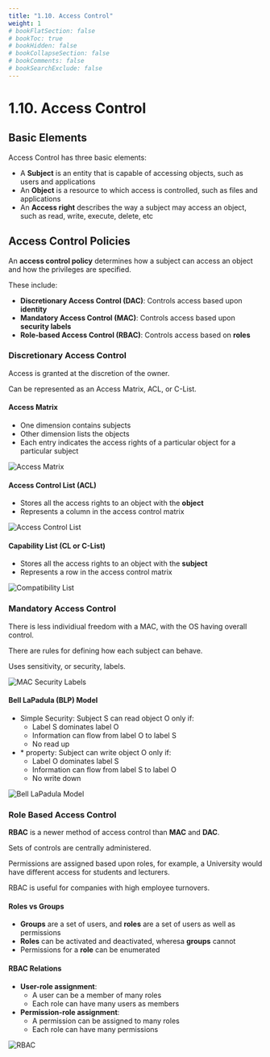 ```yaml
---
title: "1.10. Access Control"
weight: 1
# bookFlatSection: false
# bookToc: true
# bookHidden: false
# bookCollapseSection: false
# bookComments: false
# bookSearchExclude: false
---
```


# 1.10. Access Control

## Basic Elements

Access Control has three basic elements:

- A **Subject** is an entity that is capable of accessing objects, such as users and applications
- An **Object** is a resource to which access is controlled, such as files and applications
- An **Access right** describes the way a subject may access an object, such as read, write, execute, delete, etc

## Access Control Policies

An **access control policy** determines how a subject can access an object and how the privileges are specified.

These include:

- **Discretionary Access Control (DAC)**: Controls access based upon **identity**
- **Mandatory Access Control (MAC)**: Controls access based upon **security labels**
- **Role-based Access Control (RBAC)**: Controls access based on **roles**

### Discretionary Access Control

Access is granted at the discretion of the owner.

Can be represented as an Access Matrix, ACL, or C-List.

#### Access Matrix

- One dimension contains subjects
- Other dimension lists the objects
- Each entry indicates the access rights of a particular object for a particular subject

![Access Matrix](/img/cyber-security/y1/access-matrix.png)

#### Access Control List (ACL)

- Stores all the access rights to an object with the **object**
- Represents a column in the access control matrix

![Access Control List](/img/cyber-security/y1/acl.png)

#### Capability List (CL or C-List)

- Stores all the access rights to an object with the **subject**
- Represents a row in the access control matrix

![Compatibility List](/img/cyber-security/y1/c-list.png)

### Mandatory Access Control

There is less individiual freedom with a MAC, with the OS having overall control.

There are rules for defining how each subject can behave.

Uses sensitivity, or security, labels.

![MAC Security Labels](/img/cyber-security/y1/mac-security-labels.png)

#### Bell LaPadula (BLP) Model

- Simple Security: Subject S can read object O only if:
    - Label S dominates label O
    - Information can flow from label O to label S
    - No read up
- \* property: Subject can write object O only if:
    - Label O dominates label S
    - Information can flow from label S to label O
    - No write down

![Bell LaPadula Model](/img/cyber-security/y1/blp-model.png)

### Role Based Access Control

**RBAC** is a newer method of access control than **MAC** and **DAC**.

Sets of controls are centrally administered.

Permissions are assigned based upon roles, for example, a University would have different access for students and lecturers.

RBAC is useful for companies with high employee turnovers.

#### Roles vs Groups

- **Groups** are a set of users, and **roles** are a set of users as well as permissions
- **Roles** can be activated and deactivated, wheresa **groups** cannot
- Permissions for a **role** can be enumerated

#### RBAC Relations

- **User-role assignment**:
    - A user can be a member of many roles
    - Each role can have many users as members
- **Permission-role assignment**:
    - A permission can be assigned to many roles
    - Each role can have many permissions

![RBAC](/img/cyber-security/y1/rbac.png)
